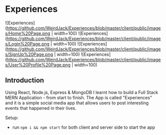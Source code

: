 # Experiences

![Experiences](https://github.com/WeirdJack/Experiences/blob/master/client/public/images/Home%20Page.png | width=100)
![Experiences](https://github.com/WeirdJack/Experiences/blob/master/client/public/images/Login%20Page.png | width=100)
![Experiences](https://github.com/WeirdJack/Experiences/blob/master/client/public/images/SignUp%20Page.png | width=100)
![Experiences](https://github.com/WeirdJack/Experiences/blob/master/client/public/images/User%20Profile%20Page.png | width=100)

## Introduction

Using React, Node.js, Express & MongoDB I learnt how to build a Full Stack MERN Application - from start to finish. 
The App is called "Experiences" and it is a simple social media app that allows users to post interesting events that happened in their lives.

Setup:
- run ```npm i && npm start``` for both client and server side to start the app
